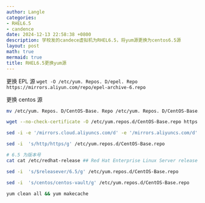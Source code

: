 ```yaml
---
author: Langle
categories:
- RHEL6.5
- candence
date: 2024-12-13 22:58:38 +0800
description: 学校发的candece虚拟机为RHEL6.5，将yum源更换为centos6.5源
layout: post
math: true
mermaid: true
title: RHEL6.5更换yum源
---
```


更换 EPL 源
`wget -O /etc/yum. Repos. D/epel. Repo https://mirrors.aliyun.com/repo/epel-archive-6.repo`

更换 centos 源

``` bash
mv /etc/yum. Repos. D/CentOS-Base. Repo /etc/yum. Repos. D/CentOS-Base. Repo. Backup

wget --no-check-certificate -O /etc/yum.repos.d/CentOS-Base.repo https://mirrors.aliyun.com/repo/Centos-6.repo

sed -i -e '/mirrors.cloud.aliyuncs.com/d' -e '/mirrors.aliyuncs.com/d' /etc/yum.repos.d/CentOS-Base.repo

sed -i  's/http/https/g' /etc/yum.repos.d/CentOS-Base.repo

# 6.5 为版本号
cat cat /etc/redhat-release ## Red Hat Enterprise Linux Server release 6.5 (Santiago)

sed -i  's/$releasever/6.5/g' /etc/yum.repos.d/CentOS-Base.repo

sed -i  's/centos/centos-vault/g' /etc/yum.repos.d/CentOS-Base.repo

yum clean all && yum makecache

```
